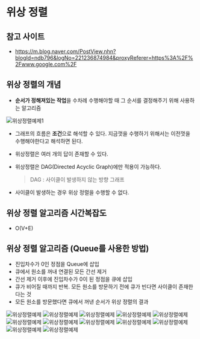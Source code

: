 # 위상 정렬

## 참고 사이트

- https://m.blog.naver.com/PostView.nhn?blogId=ndb796&logNo=221236874984&proxyReferer=https%3A%2F%2Fwww.google.com%2F

## 위상 정렬의 개념

- **순서가 정해져있는 작업**을 수차례 수행해야할 때 그 순서를 결정해주기 위해 사용하는 알고리즘

![위상정렬예제1](./images/위상정렬예제1.PNG)

- 그래프의 흐름은 **조건**으로 해석할 수 있다. 지금껏을 수행하기 위해서는 이전껏을 수행해야한다고 해석하면 된다.
- 위상정렬은 여러 개의 답이 존재할 수 있다.
- 위상정렬은 DAG(Directed Acyclic Graph)에만 적용이 가능하다.
  > DAG : 사이클이 발생하지 않는 방향 그래프
  
- 사이클이 발생하는 경우 위상 정렬을 수행할 수 없다.

## 위상 정렬 알고리즘 시간복잡도

- O(V+E)

## 위상 정렬 알고리즘 (Queue를 사용한 방법)

- 진입차수가 0인 정점을 Queue에 삽입
- 큐에서 원소를 꺼내 연결된 모든 간선 제거
- 간선 제거 이후에 진입차수가 0이 된 정점을 큐에 삽입
- 큐가 비어질 때까지 반복. 모든 원소를 방문하기 전에 큐가 빈다면 사이클이 존재한다는 것
- 모든 원소를 방문했다면 큐에서 꺼낸 순서가 위상 정렬의 결과

![위상정렬예제](./images/위상정렬예제2.PNG)
![위상정렬예제](./images/위상정렬예제3.PNG)
![위상정렬예제](./images/위상정렬예제4.PNG)
![위상정렬예제](./images/위상정렬예제5.PNG)
![위상정렬예제](./images/위상정렬예제6.PNG)
![위상정렬예제](./images/위상정렬예제7.PNG)
![위상정렬예제](./images/위상정렬예제8.PNG)
![위상정렬예제](./images/위상정렬예제9.PNG)
![위상정렬예제](./images/위상정렬예제10.PNG)
![위상정렬예제](./images/위상정렬예제11.PNG)
![위상정렬예제](./images/위상정렬예제12.PNG)
![위상정렬예제](./images/위상정렬예제13.PNG)

